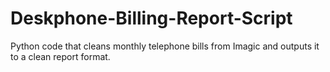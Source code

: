 # Deskphone-Billing-Report-Script
Python code that cleans monthly telephone bills from Imagic and outputs it to a clean report format.
